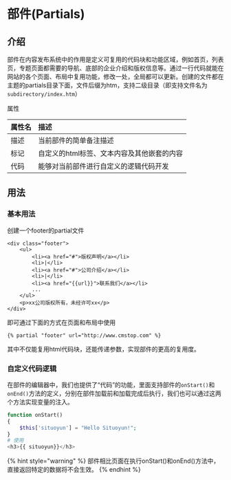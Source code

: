 # 部件\(Partials\)

## 介绍

部件在内容发布系统中的作用是定义可复用的代码块和功能区域，例如首页，列表页，专题页面都需要的导航、底部的企业介绍和版权信息等。通过一行代码就能在网站的各个页面、布局中复用功能，修改一处，全局都可以更新。创建的文件都在主题的partials目录下面，文件后缀为htm，支持二级目录（即支持文件名为`subdirectory/index.htm`）

属性

| 属性名 | 描述 |
| :--- | :--- |
| 描述 | 当前部件的简单备注描述 |
| 标记 | 自定义的html标签、文本内容及其他嵌套的内容 |
| 代码 | 能够对当前部件进行自定义的逻辑代码开发 |

## 用法

### 基本用法

创建一个footer的partial文件

```markup
<div class="footer">
    <ul>
        <li><a href="#">版权声明</a></li>
        <li>|</li>
        <li><a href="#">公司介绍</a></li>
        <li>|</li>
        <li><a href="{{url}}">联系我们</a></li>
        ...
    </ul>
    <p>xx公司版权所有，未经许可xx</p>
</div>
```

即可通过下面的方式在页面和布局中使用

```text
{% partial "footer" url="http://www.cmstop.com" %}
```

其中不仅能复用html代码块，还能传递参数，实现部件的更高的复用度。

### 自定义代码逻辑

在部件的编辑器中，我们也提供了“代码”的功能，里面支持部件的`onStart()`和`onEnd()`方法的定义，分别在部件加载前和加载完成后执行，我们也可以通过这两个方法实现变量的注入。

```php
function onStart()
{
    $this['situoyun'] = "Hello Situoyun!";
}
# 使用
<h3>{{ situoyun}}</h3>
```

{% hint style="warning" %}
部件相比页面在执行onStart\(\)和onEnd\(\)方法中，直接返回特定的数据将不会生效。
{% endhint %}

